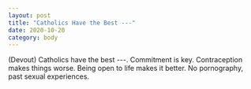 ```yaml
---
layout: post
title: "Catholics Have the Best ---"
date: 2020-10-20
category: body
---
```


(Devout) Catholics have the best ---. Commitment is key. Contraception makes things worse. Being open to life makes it better. No pornography, past sexual experiences.
